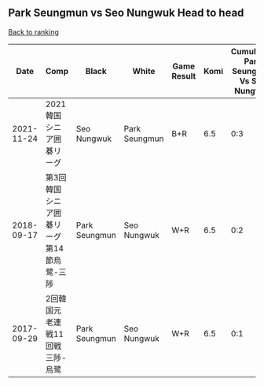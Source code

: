 ## Park Seungmun vs Seo Nungwuk Head to head

[Back to ranking](../../index.md)




| **Date** | **Comp** | **Black** | **White** | **Game Result** | **Komi** | **Cumulative Park Seungmun Vs Seo Nungwuk** | **Park Seungmun Streak** | **Seo Nungwuk Streak** | 
| --- | --- | --- | --- | --- | --- | --- | --- | --- |
| 2021-11-24 | 2021韓国シニア囲碁リーグ | Seo Nungwuk | Park Seungmun | B+R | 6.5 | 0:3 | 0 | 3 | 
| 2018-09-17 | 第3回韓国シニア囲碁リーグ第14節烏鹭-三陟 | Park Seungmun | Seo Nungwuk | W+R | 6.5 | 0:2 | 0 | 2 | 
| 2017-09-29 | 2回韓国元老連戦11回戦三陟-烏鹭 | Park Seungmun | Seo Nungwuk | W+R | 6.5 | 0:1 | 0 | 1 |




